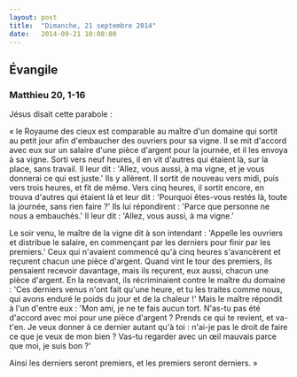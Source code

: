 ```yaml
---
layout: post
title:  "Dimanche, 21 septembre 2014"
date:   2014-09-21 10:00:00
---
```

## Évangile

### Matthieu 20, 1-16

Jésus disait cette parabole :

« le Royaume des cieux est comparable au maître d'un domaine qui sortit au petit jour afin d'embaucher des ouvriers pour sa vigne. Il se mit d'accord avec eux sur un salaire d'une pièce d'argent pour la journée, et il les envoya à sa vigne. Sorti vers neuf heures, il en vit d'autres qui étaient là, sur la place, sans travail. Il leur dit : 'Allez, vous aussi, à ma vigne, et je vous donnerai ce qui est juste.' Ils y allèrent. Il sortit de nouveau vers midi, puis vers trois heures, et fit de même. Vers cinq heures, il sortit encore, en trouva d'autres qui étaient là et leur dit : 'Pourquoi êtes-vous restés là, toute la journée, sans rien faire ?' Ils lui répondirent : 'Parce que personne ne nous a embauchés.' Il leur dit : 'Allez, vous aussi, à ma vigne.'

Le soir venu, le maître de la vigne dit à son intendant : 'Appelle les ouvriers et distribue le salaire, en commençant par les derniers pour finir par les premiers.' Ceux qui n'avaient commencé qu'à cinq heures s'avancèrent et reçurent chacun une pièce d'argent. Quand vint le tour des premiers, ils pensaient recevoir davantage, mais ils reçurent, eux aussi, chacun une pièce d'argent. En la recevant, ils récriminaient contre le maître du domaine : 'Ces derniers venus n'ont fait qu'une heure, et tu les traites comme nous, qui avons enduré le poids du jour et de la chaleur !' Mais le maître répondit à l'un d'entre eux : 'Mon ami, je ne te fais aucun tort. N'as-tu pas été d'accord avec moi pour une pièce d'argent ? Prends ce qui te revient, et va-t'en. Je veux donner à ce dernier autant qu'à toi : n'ai-je pas le droit de faire ce que je veux de mon bien ? Vas-tu regarder avec un œil mauvais parce que moi, je suis bon ?'

Ainsi les derniers seront premiers, et les premiers seront derniers. »
